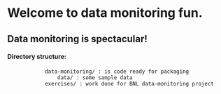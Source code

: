# Welcome to data monitoring fun.

## Data monitoring is spectacular!

#### Directory structure:
~~~~
    		data-monitoring/ : is code ready for packaging
    			data/ : some sample data
			exercises/ : work done for BNL data-monitoring project
~~~~
